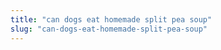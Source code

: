 ```yaml
---
title: "can dogs eat homemade split pea soup"
slug: "can-dogs-eat-homemade-split-pea-soup"
---
```


